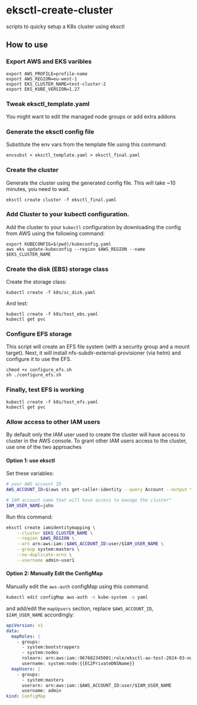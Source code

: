 # eksctl-create-cluster
scripts to quicky setup a K8s cluster using eksctl

## How to use

### Export AWS and EKS varibles

```
export AWS_PROFILE=profile-name
export AWS_REGION=eu-west-1
export EKS_CLUSTER_NAME=test-cluster-2
export EKS_KUBE_VERSION=1.27
```

### Tweak eksctl_template.yaml

You might want to edit the managed node groups or add extra addons

### Generate the eksctl config file

Substitute the env vars from the template file using this command:

```
envsubst < eksctl_template.yaml > eksctl_final.yaml
```


### Create the cluster

Generate the cluster using the generated config file.
This will take ~10 minutes, you need to wait.

```
eksctl create cluster -f eksctl_final.yaml
```

### Add Cluster to your kubectl configuration.

Add the cluster to your `kubectl` configuration by downloading the config from AWS using the following command:

```
export KUBECONFIG=$(pwd)/kubeconfig.yaml
aws eks update-kubeconfig --region $AWS_REGION --name $EKS_CLUSTER_NAME
```

### Create the disk (EBS) storage class

Create the storage class:

```
kubectl create -f k8s/sc_disk.yaml

```

And test:

```
kubectl create -f k8s/test_ebs.yaml
kubectl get pvc
```


### Configure EFS storage

This script will create an EFS file system (with a security group and a mount target).
Next, it will install nfs-subdir-external-provisioner (via helm) and configure it to use the EFS.

```
chmod +x configure_efs.sh
sh ./configure_efs.sh
```

### Finally, test EFS is working
```
kubectl create -f k8s/test_efs.yaml
kubectl get pvc
```

### Allow access to other IAM users

By default only the IAM user used to create the cluster will have access to cluster in the AWS console.
To grant other IAM users access to the cluster, use one of the two approaches

#### Option 1: use eksctl

Set these variables:
```bash
# your AWS account ID
AWS_ACCOUNT_ID=$(aws sts get-caller-identity --query Account --output text --no-cli-pager)

# IAM account name that will have access to manage the cluster"
IAM_USER_NAME=john
```

Run this command: 
```bash
eksctl create iamidentitymapping \
    --cluster $EKS_CLUSTER_NAME \
    --region $AWS_REGION \
    --arn arn:aws:iam::$AWS_ACCOUNT_ID:user/$IAM_USER_NAME \
    --group system:masters \
    --no-duplicate-arns \
    --username admin-user1
```

#### Option 2: Manually Edit the ConfigMap

Manually edit the `aws-auth` configMap using this command.

```bash
kubectl edit configMap aws-auth -n kube-system -o yaml
```

and add/edit the `mapUpsers` section, replace `$AWS_ACCOUNT_ID`, `$IAM_USER_NAME` accordingly: 

```yaml
apiVersion: v1
data:
  mapRoles: |
    - groups:
      - system:bootstrappers
      - system:nodes
      rolearn: arn:aws:iam::967682345001:role/eksctl-ao-test-2024-03-nodegroup-d-NodeInstanceRole-HOab7BogHnEV
      username: system:node:{{EC2PrivateDNSName}}
  mapUsers: |
    - groups:
      - system:masters
      userarn: arn:aws:iam::$AWS_ACCOUNT_ID:user/$IAM_USER_NAME
      username: admin
kind: ConfigMap
```

